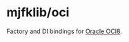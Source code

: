 # mjfklib/oci
Factory and DI bindings for [Oracle OCI8](https://www.php.net/manual/en/book.oci8.php).
